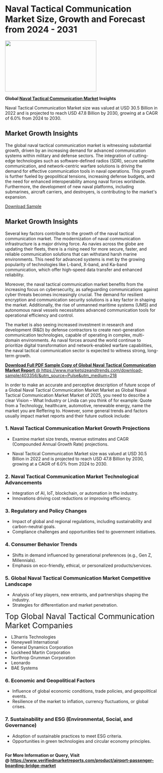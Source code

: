 <H1>Naval Tactical Communication Market Size, Growth and Forecast from 2024 - 2031</H1><img class="aligncenter size-medium wp-image-584254" src="https://thirdeyenews.in/wp-content/uploads/2024/09/Global-Market-Research-300x168.jpeg" alt="" width="300" height="168" /><p><strong>Global&nbsp;<a href="https://www.marketsizeandtrends.com/download-sample/403356/&amp;utm_source=Pulse&amp;utm_medium=218">Naval Tactical Communication Market</a> Insights</strong></p><p>Naval Tactical Communication Market size was valued at USD 30.5 Billion in 2022 and is projected to reach USD 47.8 Billion by 2030, growing at a CAGR of 6.0% from 2024 to 2030.</p><p><h2>Market Growth Insights</h2> <p>The global naval tactical communication market is witnessing substantial growth, driven by an increasing demand for advanced communication systems within military and defense sectors. The integration of cutting-edge technologies such as software-defined radios (SDR), secure satellite communication, and network-centric warfare solutions is driving the demand for effective communication tools in naval operations. This growth is further fueled by geopolitical tensions, increasing defense budgets, and the need for enhanced interoperability among naval forces worldwide. Furthermore, the development of new naval platforms, including submarines, aircraft carriers, and destroyers, is contributing to the market's expansion.</p> <p><a href="#">Download Sample</a></p> <h2>Market Growth Insights</h2> <p>Several key factors contribute to the growth of the naval tactical communication market. The modernization of naval communication infrastructure is a major driving force. As navies across the globe are updating their fleets, there is a rising need for more secure, faster, and reliable communication solutions that can withstand harsh marine environments. This need for advanced systems is met by the growing popularity of technologies like L-band, X-band, and Ka-band communication, which offer high-speed data transfer and enhanced reliability.</p> <p>Moreover, the naval tactical communication market benefits from the increasing focus on cybersecurity, as safeguarding communications against cyber threats becomes increasingly crucial. The demand for resilient encryption and communication security solutions is a key factor in shaping the market. Additionally, the rise of unmanned maritime systems (UMS) and autonomous naval vessels necessitates advanced communication tools for operational efficiency and control.</p> <p>The market is also seeing increased investment in research and development (R&D) by defense contractors to create next-generation communication technologies, capable of operating in complex, multi-domain environments. As naval forces around the world continue to prioritize digital transformation and network-enabled warfare capabilities, the naval tactical communication sector is expected to witness strong, long-term growth.</p> <p><a href="#"></p><p><span class=""><strong>Download Full PDF Sample Copy of Global Naval Tactical Communication Market Report</strong> @ <a href="https://www.marketsizeandtrends.com/download-sample/403356/&amp;utm_source=Pulse&amp;utm_medium=218" target="_blank">https://www.marketsizeandtrends.com/download-sample/403356/&amp;utm_source=Pulse&amp;utm_medium=218</a></span></p><p>In order to make an accurate and perceptive description of future scope of a Global&nbsp;Naval Tactical Communication Market Market as Global&nbsp;Naval Tactical Communication Market Market of 2025, you need to describe a clear Vision &ndash; What Industry or Linda can you think of for example: Quote from a Technology, healthcare, automotive, renewable energy, name the market you are Reffering to. However, some general trends and factors usually impact market reports and their future outlook include:</p><h3>1.&nbsp;<strong>Naval Tactical Communication Market Growth Projections</strong></h3><ul><li>Examine market size trends, revenue estimates and CAGR (Compounded Annual Growth Rate) projections.</li><li><p>Naval Tactical Communication Market size was valued at USD 30.5 Billion in 2022 and is projected to reach USD 47.8 Billion by 2030, growing at a CAGR of 6.0% from 2024 to 2030.</p></li></ul><h3>2.&nbsp;<strong>Naval Tactical Communication Market Technological Advancements</strong></h3><ul><li>Integration of AI, IoT, blockchain, or automation in the industry.</li><li>Innovations driving cost reductions or improving efficiency.</li></ul><h3>3.&nbsp;<strong>Regulatory and Policy Changes</strong></h3><ul><li>Impact of global and regional regulations, including sustainability and carbon-neutral goals.</li><li>Compliance challenges and opportunities tied to government initiatives.</li></ul><h3>4.&nbsp;<strong>Consumer Behavior Trends</strong></h3><ul><li>Shifts in demand influenced by generational preferences (e.g., Gen Z, Millennials).</li><li>Emphasis on eco-friendly, ethical, or personalized products/services.</li></ul><h3>5.&nbsp;<strong>Global Naval Tactical Communication Market Competitive Landscape</strong></h3><ul><li>Analysis of key players, new entrants, and partnerships shaping the industry.</li><li>Strategies for differentiation and market penetration.</li></ul><p data-pm-slice="1 1 []"><span style="color: inherit; font-family: inherit; font-size: 25px;">Top Global Naval Tactical Communication Market Companies</span></p><div class="" data-test-id=""><p><li>L3harris Technologies</li><li> Honeywell International</li><li> General Dynamics Corporation</li><li> Lockheed Martin Corporation</li><li> Northrop Grumman Corporation</li><li> Leonardo</li><li> BAE Systems</li></p></div><h3>6.&nbsp;<strong>Economic and Geopolitical Factors</strong></h3><ul><li>Influence of global economic conditions, trade policies, and geopolitical events.</li><li>Resilience of the market to inflation, currency fluctuations, or global crises.</li></ul><h3>7.&nbsp;<strong>Sustainability and ESG (Environmental, Social, and Governance)</strong></h3><ul><li>Adoption of sustainable practices to meet ESG criteria.</li><li>Opportunities in green technologies and circular economy principles.</li></ul><h2><strong style="font-size: 14px;">For More Information or Query, Visit @&nbsp;</strong><a style="background-color: #ffffff; font-size: 14px;" href="https://www.marketsizeandtrends.com/report/naval-tactical-communication-market/" target="_blank">https://www.verifiedmarketreports.com/product/airport-passenger-boarding-bridge-market</a></h2>
